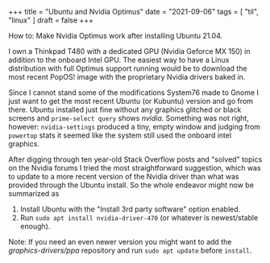 +++
title = "Ubuntu and Nvidia Optimus"
date = "2021-09-06"
tags = [
    "til",
    "linux"
]
draft = false
+++

How to: Make Nvidia Optimus work after installing Ubuntu 21.04.

I own a Thinkpad T480 with a dedicated GPU (Nvidia Geforce MX 150) in addition to the onboard Intel GPU. The easiest way to have a Linux distribution with full Optimus support running would be to download the most recent PopOS! image with the proprietary Nvidia drivers baked in.

Since I cannot stand some of the modifications System76 made to Gnome I just want to get the most recent Ubuntu (or Kubuntu) version and go from there. Ubuntu installed just fine without any graphics glitched or black screens and `prime-select query` shows _nvidia_. Something was not right, however: `nvidia-settings` produced a tiny, empty window and judging from `powertop` stats it seemed like the system still used the onboard intel graphics.

After digging through ten year-old Stack Overflow posts and "solved" topics on the Nvidia forums I tried the most straightforward suggestion, which was to update to a more recent version of the Nvidia driver than what was provided through the Ubuntu install. So the whole endeavor might now be summarized as 
1. Install Ubuntu with the "Install 3rd party software" option enabled.
2. Run `sudo apt install nvidia-driver-470` (or whatever is newest/stable enough).

Note: If you need an even newer version you might want to add the _graphics-drivers/ppa_ repository and run `sudo apt update` before `install`.



